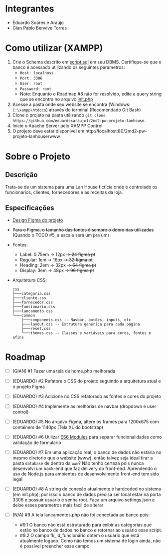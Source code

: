 # Integrantes

-   Eduardo Soares e Araújo
-   Gian Pablo Benvive Torres

# Como utilizar (XAMPP)

[//]: # "TODO: Remover a dica de alterar a raiz do projeto. É mais facil só falar pra pessoa seguir até o caminho http://localhost:80/2md2-pw-projeto-lanhouse/www"

1.  Crie o Schema descrito em [script.sql](project-data/banco-de-dados/script.sql) em seu DBMS. Certifique-se que o banco é acessado utilizando os seguintes parametros:
    -   `Host: localhost`
    -   `Port: 3306`
    -   `User: root`
    -   `Password: root`
    -   Note: Enquanto o Roadmap #8 não for resolvido, edite a query string que se encontra no arquivo [init.php](www/database/init.php)
2.  Acesse a pasta onde seu website se encontra (Windows: `C:\xampp\htdocs`) através do terminal (Recomendado Git Bash)
3.  Clone o projeto na pasta utilizando `git clone https://github.com/eduardosaraujo1/2md2-pw-projeto-lanhouse`.
4.  Inicie o Apache Server pelo XAMPP Control
5.  O projeto deve estar disponivel em http://localhost:80/2md2-pw-projeto-lanhouse/www

# Sobre o Projeto

## Descrição

Trata-se de um sistema para uma Lan House fictícia onde é controlado os funcionarios, clientes, fornecedores e as receitas da loja.

## Especificações

-   [Design Figma do projeto](https://www.figma.com/design/PGKnYiHtQ5wEX7GWklSsVg/Projeto-LanHouse?node-id=0-1&t=JGkDWUHh2upO3IXY-1)
-   ~~Para o Figma, o tamanho das fontes é sempre o dobro das utilizadas~~ (Quando o TODO #5, a escala será um pra um)
-   Fontes:
    -   Label: 0.75em -> 12px ~~-> 24 figma pt~~
    -   Regular: 1em -> 16px ~~-> 32 figma pt~~
    -   Heading: 2em -> 32px ~~-> 64 figma pt~~
    -   Display: 3em -> 48px ~~-> 96 figma pt~~
-   Arquitetura CSS:

    ```
    css
    ├───categoria.css
    ├───cliente.css
    ├───fornecedor.css
    ├───funcionario.css
    ├───lancamento.css
    └───common
        ├───components.css -- Navbar, botões, inputs, etc
        ├───layout.css -- Estrutura genérica para cada página
        ├───reset.css
        └───themes.css -- Classes e variáveis para cores, fontes e afins
    ```

# Roadmap

-   [ ] (GIAN) #1 Fazer uma tela de home.php melhorada
-   [ ] (EDUARDO) #2 Refatore o CSS do projeto seguindo a arquitetura atual e o projeto Figma
-   [ ] (EDUARDO) #3 Adicione no CSS refatorado as fontes e cores do projeto
-   [ ] (EDUARDO) #4 Implemente as melhorias de navbar (dropdown e user control)
-   [ ] (EDUARDO) #5 No arquivo Figma, altere os frames para 1200x675 com containers de 1140px (Tela XL do bootstrap)
-   [ ] (EDUARDO) #6 Utilizar [ES6 Modules](https://developer.mozilla.org/en-US/docs/Web/JavaScript/Guide/Modules) para separar funcionalidades como validação de formulario
-   [ ] (EDUARDO) #7 Em uma aplicação real, o banco de dados não estaria no mesmo diretorio que o website (www), então talvez seja ideal tirar a pasta `database` de dentro da `www`? Não tenho certeza pois nunca desenvolvi um back-end que faz delivery do front-end. Aprendendo o uso de Node.js para ambientes de desenvolvimento front-end tem sido legal
-   [ ] (EDUARDO) #8 A string de conexão atualmente é hardcoded no sistema (em init.php), por isso o banco de dados precisa ser local estar na porta 3306 e possuir usuario e senha root. Faça um arquivo settings.json e deixe esses parametros mais facil de alterar
-   [ ] (N/A) #9 A tela lancamentos.php não foi conectada ao banco pois:

    -   #9.1 O banco não está estruturado para exibir as categorias que estão no banco de dados no banco e retornar ao usuário esse script.
    -   #9.2 O campo fk_id_funcionário obtem o usuário que está atualmente logado. Como não temos um sistema de login ainda, não é possível preencher esse campo.
